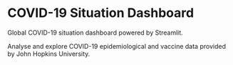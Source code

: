 # COVID-19 Situation Dashboard
Global COVID-19 situation dashboard powered by Streamlit. 

Analyse and explore COVID-19 epidemiological and vaccine data provided by John Hopkins University.
